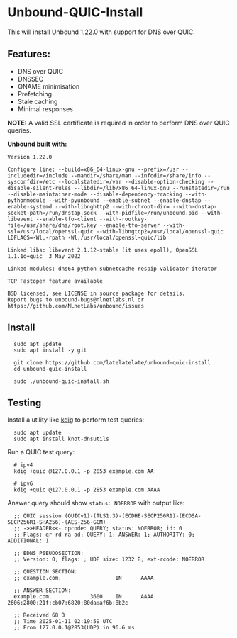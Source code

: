 # Unbound-QUIC-Install

This will install Unbound 1.22.0 with support for DNS over QUIC.

## Features:
- DNS over QUIC
- DNSSEC
- QNAME minimisation
- Prefetching
- Stale caching
- Minimal responses

**NOTE:** A valid SSL certificate is required in order to perform DNS over QUIC queries.

**Unbound built with:**
```
Version 1.22.0

Configure line: --build=x86_64-linux-gnu --prefix=/usr --includedir=/include --mandir=/share/man --infodir=/share/info --sysconfdir=/etc --localstatedir=/var --disable-option-checking --disable-silent-rules --libdir=/lib/x86_64-linux-gnu --runstatedir=/run --disable-maintainer-mode --disable-dependency-tracking --with-pythonmodule --with-pyunbound --enable-subnet --enable-dnstap --enable-systemd --with-libnghttp2 --with-chroot-dir= --with-dnstap-socket-path=/run/dnstap.sock --with-pidfile=/run/unbound.pid --with-libevent --enable-tfo-client --with-rootkey-file=/usr/share/dns/root.key --enable-tfo-server --with-ssl=/usr/local/openssl-quic --with-libngtcp2=/usr/local/openssl-quic LDFLAGS=-Wl,-rpath -Wl,/usr/local/openssl-quic/lib

Linked libs: libevent 2.1.12-stable (it uses epoll), OpenSSL 1.1.1o+quic  3 May 2022

Linked modules: dns64 python subnetcache respip validator iterator

TCP Fastopen feature available

BSD licensed, see LICENSE in source package for details.
Report bugs to unbound-bugs@nlnetlabs.nl or https://github.com/NLnetLabs/unbound/issues
```

## Install

```
  sudo apt update
  sudo apt install -y git

  git clone https://github.com/latelatelate/unbound-quic-install
  cd unbound-quic-install
  
  sudo ./unbound-quic-install.sh
```

## Testing 

Install a utility like [kdig](https://www.knot-dns.cz/docs/latest/html/man_kdig.html) to perform test queries:

```
  sudo apt update
  sudo apt install knot-dnsutils
```

Run a QUIC test query:

```
  # ipv4
  kdig +quic @127.0.0.1 -p 2853 example.com AA

  # ipv6
  kdig +quic @127.0.0.1 -p 2853 example.com AAAA
```

Answer query should show `status: NOERROR` with output like:

```
  ;; QUIC session (QUICv1)-(TLS1.3)-(ECDHE-SECP256R1)-(ECDSA-SECP256R1-SHA256)-(AES-256-GCM)
  ;; ->>HEADER<<- opcode: QUERY; status: NOERROR; id: 0
  ;; Flags: qr rd ra ad; QUERY: 1; ANSWER: 1; AUTHORITY: 0; ADDITIONAL: 1

  ;; EDNS PSEUDOSECTION:
  ;; Version: 0; flags: ; UDP size: 1232 B; ext-rcode: NOERROR

  ;; QUESTION SECTION:
  ;; example.com.                 IN      AAAA

  ;; ANSWER SECTION:
  example.com.            3600    IN      AAAA    2606:2800:21f:cb07:6820:80da:af6b:8b2c

  ;; Received 68 B
  ;; Time 2025-01-11 02:19:59 UTC
  ;; From 127.0.0.1@2853(UDP) in 96.6 ms
```
